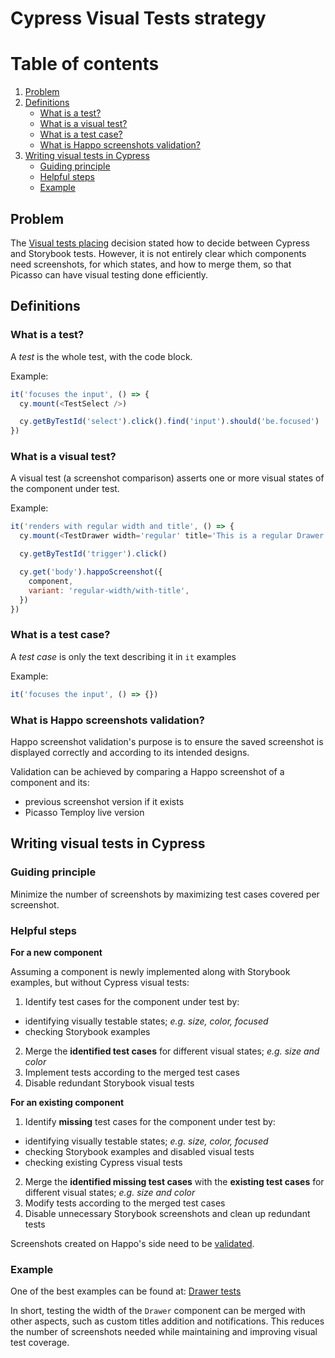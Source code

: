 # Cypress Visual Tests strategy

# Table of contents

1. [Problem](#problem)
2. [Definitions](#definitions)
    * [What is a test?](#what-is-a-test)
    * [What is a visual test?](#what-is-a-visual-test)
    * [What is a test case?](#what-is-a-test-case)
    * [What is Happo screenshots validation?](#what-is-happo-screenshots-validation)
3. [Writing visual tests in Cypress](#writing-visual-tests-in-cypress)
    * [Guiding principle](#guiding-principle)
    * [Helpful steps](#helpful-steps)
    * [Example](#example)

## Problem

The [Visual tests placing](./05-visual-tests-placing.md) decision stated how to decide between Cypress and Storybook tests.
However, it is not entirely clear which components need screenshots, for which states, and how to merge them, so that Picasso can have visual testing done efficiently.

## Definitions

### What is a test?

A _test_ is the whole test, with the code block.

Example:

```js
it('focuses the input', () => {
  cy.mount(<TestSelect />)

  cy.getByTestId('select').click().find('input').should('be.focused')
})
```

### What is a visual test?

A visual test (a screenshot comparison) asserts one or more visual states of the component under test.

Example:

```js
it('renders with regular width and title', () => {
  cy.mount(<TestDrawer width='regular' title='This is a regular Drawer' />)

  cy.getByTestId('trigger').click()

  cy.get('body').happoScreenshot({
    component,
    variant: 'regular-width/with-title',
  })
})
```

### What is a test case?

A _test case_ is only the text describing it in `it` examples

Example:
```js
it('focuses the input', () => {})
```

### What is Happo screenshots validation?

Happo screenshot validation's purpose is to ensure the saved screenshot is displayed correctly and according to its intended designs.

Validation can be achieved by comparing a Happo screenshot of a component and its:
- previous screenshot version if it exists
- Picasso Temploy live version

## Writing visual tests in Cypress

### Guiding principle

Minimize the number of screenshots by maximizing test cases covered per screenshot.

### Helpful steps

**For a new component**

Assuming a component is newly implemented along with Storybook examples, but without Cypress visual tests:
1. Identify test cases for the component under test by:
- identifying visually testable states; _e.g. size, color, focused_
- checking Storybook examples
2. Merge the **identified test cases** for different visual states; _e.g. size and color_
3. Implement tests according to the merged test cases
4. Disable redundant Storybook visual tests

**For an existing component**

1. Identify **missing** test cases for the component under test by:
- identifying visually testable states; _e.g. size, color, focused_
- checking Storybook examples and disabled visual tests
- checking existing Cypress visual tests
2. Merge the **identified missing test cases** with the **existing test cases** for different visual states; _e.g. size and color_
3. Modify tests according to the merged test cases
4. Disable unnecessary Storybook screenshots and clean up redundant tests

Screenshots created on Happo's side need to be [validated](#what-is-happo-screenshots-validation).

### Example

One of the best examples can be found at: [Drawer tests](https://github.com/toptal/picasso/pull/2856/files#r890956818)

In short, testing the width of the `Drawer` component can be merged with other aspects, such as custom titles addition and notifications.
This reduces the number of screenshots needed while maintaining and improving visual test coverage.
